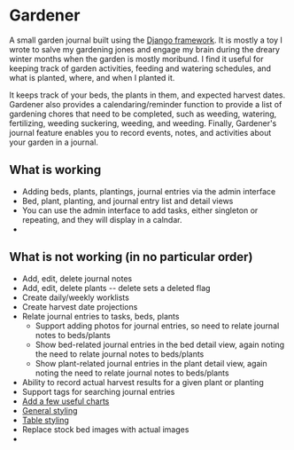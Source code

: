 # Gardener

A small garden journal built using
the [Django framework](https://www.djangoproject.com/). It is mostly a
toy I wrote to salve my gardening jones and engage my brain during the dreary
winter
months when the
garden is mostly moribund. I find it useful for keeping track of garden
activities, feeding and
watering schedules, and what is planted, where, and when I planted it.

It keeps track of your beds, the plants in them, and expected harvest dates.
Gardener also provides a
calendaring/reminder function to provide a list of gardening chores that need to
be completed, such as weeding,
watering, fertilizing, weeding suckering, weeding, and weeding. Finally,
Gardener's journal feature enables you to
record events, notes, and activities about your garden in a journal.

## What is working

- Adding beds, plants, plantings, journal entries via the admin interface
- Bed, plant, planting, and journal entry list and detail views
- You can use the admin interface to add tasks, either singleton or repeating, and they will display in a calndar.
- 

## What is not working (in no particular order)

- Add, edit, delete journal notes
- Add, edit, delete plants -- delete sets a deleted flag
- Create daily/weekly worklists
- Create harvest date projections
- Relate journal entries to tasks, beds, plants
  - Support adding photos for journal entries, so need to relate journal notes to beds/plants
  - Show bed-related journal entries in the bed detail view, again noting the need to relate journal notes to beds/plants
  - Show plant-related journal entries in the plant detail view, again noting the need to relate journal notes to beds/plants
- Ability to record actual harvest results for a given plant or planting
- Support tags for searching journal entries
- [Add a few useful charts](git@github.com:RamezIssac/django-slick-reporting.git)
- [General styling](https://getbootstrap.com)
- [Table styling](git@github.com:jieter/django-tables2.git)
- Replace stock bed images with actual images
- 
